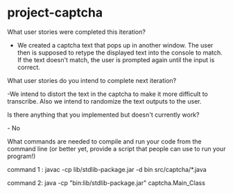 # project-captcha
What user stories were completed this iteration?
- We created a captcha text that pops up in another window. The user then is supposed to retype the displayed text into the console to match. If the text doesn't match,
  the user is prompted again until the input is correct.
<p>What user stories do you intend to complete next iteration?</p>
-We intend to distort the text in the captcha to make it more difficult to transcribe. Also we intend to randomize the text outputs to the user.
<p>Is there anything that you implemented but doesn't currently work?</p>
- No
<p> What commands are needed to compile and run your code from the command line (or better yet, provide a script that people can use to run your program!) </p>
<p>command 1 : javac -cp lib/stdlib-package.jar -d bin src/captcha/*.java </p>
<p>command 2: java -cp "bin:lib/stdlib-package.jar" captcha.Main_Class</p>

